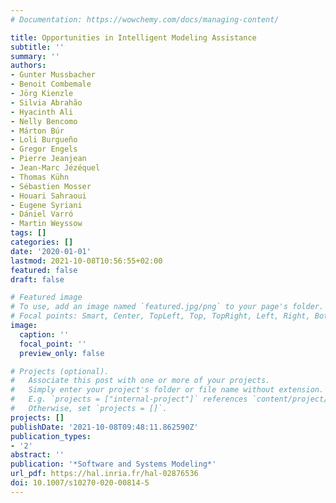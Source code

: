 ```yaml
---
# Documentation: https://wowchemy.com/docs/managing-content/

title: Opportunities in Intelligent Modeling Assistance
subtitle: ''
summary: ''
authors:
- Gunter Mussbacher
- Benoit Combemale
- Jörg Kienzle
- Silvia Abrahão
- Hyacinth Ali
- Nelly Bencomo
- Márton Búr
- Loli Burgueño
- Gregor Engels
- Pierre Jeanjean
- Jean-Marc Jézéquel
- Thomas Kühn
- Sébastien Mosser
- Houari Sahraoui
- Eugene Syriani
- Dániel Varró
- Martin Weyssow
tags: []
categories: []
date: '2020-01-01'
lastmod: 2021-10-08T10:56:55+02:00
featured: false
draft: false

# Featured image
# To use, add an image named `featured.jpg/png` to your page's folder.
# Focal points: Smart, Center, TopLeft, Top, TopRight, Left, Right, BottomLeft, Bottom, BottomRight.
image:
  caption: ''
  focal_point: ''
  preview_only: false

# Projects (optional).
#   Associate this post with one or more of your projects.
#   Simply enter your project's folder or file name without extension.
#   E.g. `projects = ["internal-project"]` references `content/project/deep-learning/index.md`.
#   Otherwise, set `projects = []`.
projects: []
publishDate: '2021-10-08T09:48:11.862590Z'
publication_types:
- '2'
abstract: ''
publication: '*Software and Systems Modeling*'
url_pdf: https://hal.inria.fr/hal-02876536
doi: 10.1007/s10270-020-00814-5
---
```


